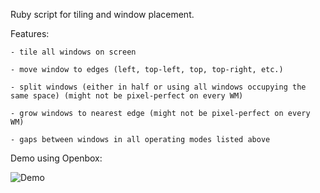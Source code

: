 Ruby script for tiling and window placement.

Features:

	- tile all windows on screen
	
	- move window to edges (left, top-left, top, top-right, etc.)
	
	- split windows (either in half or using all windows occupying the same space) (might not be pixel-perfect on every WM)
	
	- grow windows to nearest edge (might not be pixel-perfect on every WM)
	
	- gaps between windows in all operating modes listed above
	

Demo using Openbox:

![Demo](http://abload.de/img/tile_demo77umj.gif)